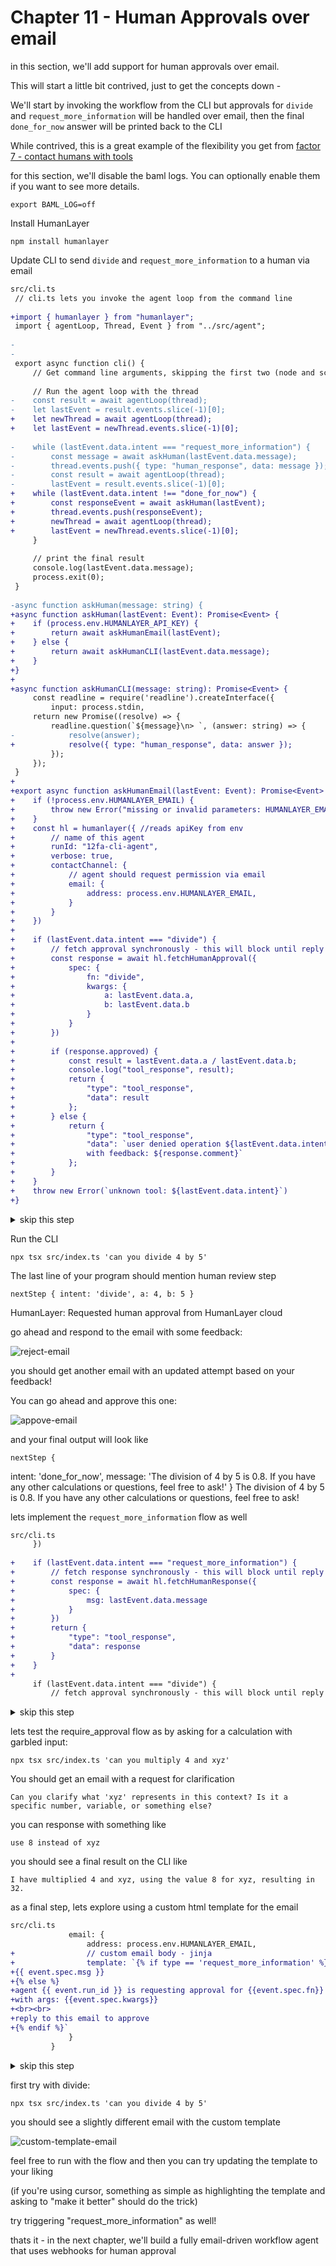 # Chapter 11 - Human Approvals over email

in this section, we'll add support for human approvals over email.

This will start a little bit contrived, just to get the concepts down - 

We'll start by invoking the workflow from the CLI but approvals for `divide`
and `request_more_information` will be handled over email,
then the final `done_for_now` answer will be printed back to the CLI

While contrived, this is a great example of the flexibility you get from
[factor 7 - contact humans with tools](https://github.com/humanlayer/12-factor-agents/blob/main/content/factor-7-contact-humans-with-tools.md)


for this section, we'll disable the baml logs. You can optionally enable them if you want to see more details.

    export BAML_LOG=off

Install HumanLayer

    npm install humanlayer

Update CLI to send `divide` and `request_more_information` to a human via email

```diff
src/cli.ts
 // cli.ts lets you invoke the agent loop from the command line
 
+import { humanlayer } from "humanlayer";
 import { agentLoop, Thread, Event } from "../src/agent";
 
-
-
 export async function cli() {
     // Get command line arguments, skipping the first two (node and script name)
 
     // Run the agent loop with the thread
-    const result = await agentLoop(thread);
-    let lastEvent = result.events.slice(-1)[0];
+    let newThread = await agentLoop(thread);
+    let lastEvent = newThread.events.slice(-1)[0];
 
-    while (lastEvent.data.intent === "request_more_information") {
-        const message = await askHuman(lastEvent.data.message);
-        thread.events.push({ type: "human_response", data: message });
-        const result = await agentLoop(thread);
-        lastEvent = result.events.slice(-1)[0];
+    while (lastEvent.data.intent !== "done_for_now") {
+        const responseEvent = await askHuman(lastEvent);
+        thread.events.push(responseEvent);
+        newThread = await agentLoop(thread);
+        lastEvent = newThread.events.slice(-1)[0];
     }
 
     // print the final result
     console.log(lastEvent.data.message);
     process.exit(0);
 }
 
-async function askHuman(message: string) {
+async function askHuman(lastEvent: Event): Promise<Event> {
+    if (process.env.HUMANLAYER_API_KEY) {
+        return await askHumanEmail(lastEvent);
+    } else {
+        return await askHumanCLI(lastEvent.data.message);
+    }
+}
+
+async function askHumanCLI(message: string): Promise<Event> {
     const readline = require('readline').createInterface({
         input: process.stdin,
     return new Promise((resolve) => {
         readline.question(`${message}\n> `, (answer: string) => {
-            resolve(answer);
+            resolve({ type: "human_response", data: answer });
         });
     });
 }
+
+export async function askHumanEmail(lastEvent: Event): Promise<Event> {
+    if (!process.env.HUMANLAYER_EMAIL) {
+        throw new Error("missing or invalid parameters: HUMANLAYER_EMAIL");
+    }
+    const hl = humanlayer({ //reads apiKey from env
+        // name of this agent
+        runId: "12fa-cli-agent",
+        verbose: true,
+        contactChannel: {
+            // agent should request permission via email
+            email: {
+                address: process.env.HUMANLAYER_EMAIL,
+            }
+        }
+    }) 
+
+    if (lastEvent.data.intent === "divide") {
+        // fetch approval synchronously - this will block until reply
+        const response = await hl.fetchHumanApproval({
+            spec: {
+                fn: "divide",
+                kwargs: {
+                    a: lastEvent.data.a,
+                    b: lastEvent.data.b
+                }
+            }
+        })
+
+        if (response.approved) {
+            const result = lastEvent.data.a / lastEvent.data.b;
+            console.log("tool_response", result);
+            return {
+                "type": "tool_response",
+                "data": result
+            };
+        } else {
+            return {
+                "type": "tool_response",
+                "data": `user denied operation ${lastEvent.data.intent}
+                with feedback: ${response.comment}`
+            };
+        }
+    }
+    throw new Error(`unknown tool: ${lastEvent.data.intent}`)
+}
```

<details>
<summary>skip this step</summary>

    cp ./walkthrough/11-cli.ts src/cli.ts

</details>

Run the CLI

    npx tsx src/index.ts 'can you divide 4 by 5'

The last line of your program should mention human review step

    nextStep { intent: 'divide', a: 4, b: 5 }
HumanLayer: Requested human approval from HumanLayer cloud

go ahead and respond to the email with some feedback:

![reject-email](https://github.com/humanlayer/12-factor-agents/blob/main/workshops/2025-05/walkthrough/11-email-reject.png?raw=true)


you should get another email with an updated attempt based on your feedback!

You can go ahead and approve this one:

![appove-email](https://github.com/humanlayer/12-factor-agents/blob/main/workshops/2025-05/walkthrough/11-email-approve.png?raw=true)


and your final output will look like

    nextStep {
 intent: 'done_for_now',
 message: 'The division of 4 by 5 is 0.8. If you have any other calculations or questions, feel free to ask!'
}
The division of 4 by 5 is 0.8. If you have any other calculations or questions, feel free to ask!

lets implement the `request_more_information` flow as well


```diff
src/cli.ts
     }) 
 
+    if (lastEvent.data.intent === "request_more_information") {
+        // fetch response synchronously - this will block until reply
+        const response = await hl.fetchHumanResponse({
+            spec: {
+                msg: lastEvent.data.message
+            }
+        })
+        return {
+            "type": "tool_response",
+            "data": response
+        }
+    }
+    
     if (lastEvent.data.intent === "divide") {
         // fetch approval synchronously - this will block until reply
```

<details>
<summary>skip this step</summary>

    cp ./walkthrough/11b-cli.ts src/cli.ts

</details>

lets test the require_approval flow as by asking for a calculation
with garbled input:


    npx tsx src/index.ts 'can you multiply 4 and xyz'

You should get an email with a request for clarification

    Can you clarify what 'xyz' represents in this context? Is it a specific number, variable, or something else?

you can response with something like

    use 8 instead of xyz

you should see a final result on the CLI like

    I have multiplied 4 and xyz, using the value 8 for xyz, resulting in 32.

as a final step, lets explore using a custom html template for the email


```diff
src/cli.ts
             email: {
                 address: process.env.HUMANLAYER_EMAIL,
+                // custom email body - jinja
+                template: `{% if type == 'request_more_information' %}
+{{ event.spec.msg }}
+{% else %}
+agent {{ event.run_id }} is requesting approval for {{event.spec.fn}}
+with args: {{event.spec.kwargs}}
+<br><br>
+reply to this email to approve
+{% endif %}`
             }
         }
```

<details>
<summary>skip this step</summary>

    cp ./walkthrough/11c-cli.ts src/cli.ts

</details>

first try with divide:


    npx tsx src/index.ts 'can you divide 4 by 5'

you should see a slightly different email with the custom template

![custom-template-email](https://github.com/humanlayer/12-factor-agents/blob/main/workshops/2025-05/walkthrough/11-email-custom.png?raw=true)

feel free to run with the flow and then you can try updating the template to your liking

(if you're using cursor, something as simple as highlighting the template and asking to "make it better"
should do the trick)

try triggering "request_more_information" as well!


thats it - in the next chapter, we'll build a fully email-driven 
workflow agent that uses webhooks for human approval 


